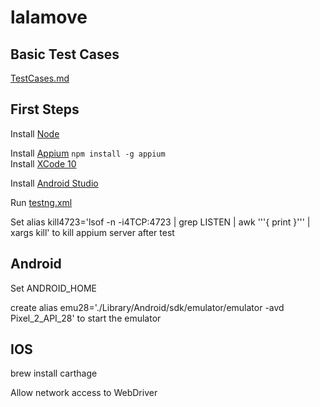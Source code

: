 # lalamove
## Basic Test Cases
[TestCases.md](/TestCases.md)

## First Steps
Install [Node](https://nodejs.org/en/download/)

Install [Appium](http://appium.io/docs/en/about-appium/getting-started/) `
npm install -g appium
`  
Install [XCode 10](https://developer.apple.com/xcode/)

Install [Android Studio](https://developer.android.com/studio/install)

Run [testng.xml](/demoCode/testng.xml)

Set alias kill4723='lsof -n -i4TCP:4723 | grep LISTEN | awk '\''{ print  }'\'' | xargs kill' 
to kill appium server after test

## Android
Set ANDROID_HOME

create alias emu28='./Library/Android/sdk/emulator/emulator -avd Pixel_2_API_28' to start the emulator 


## IOS

brew install carthage

Allow network access to WebDriver
